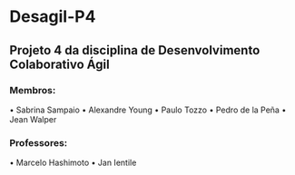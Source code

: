 ﻿# Desagil-P4
## Projeto 4 da disciplina de Desenvolvimento Colaborativo Ágil

### Membros:

• Sabrina Sampaio
• Alexandre Young
• Paulo Tozzo
• Pedro de la Peña
• Jean Walper

### Professores:

• Marcelo Hashimoto
• Jan Ientile